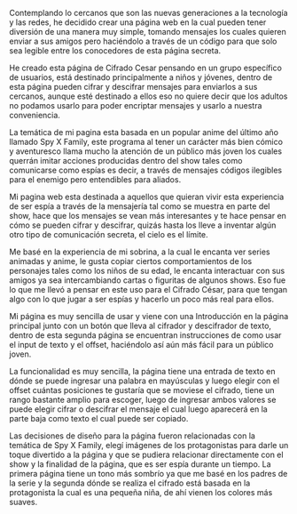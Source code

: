 Contemplando lo cercanos que son las nuevas generaciones a la tecnología y las redes, he decidido crear una página web en la cual pueden tener diversión de una manera muy simple, tomando mensajes los cuales quieren enviar a sus amigos pero haciéndolo a través de un código para que solo sea legible entre los conocedores de esta página secreta. 

He creado esta página de Cifrado Cesar pensando en un grupo específico de usuarios, está destinado principalmente a niños y jóvenes, dentro de esta página pueden cifrar y descifrar mensajes  para enviarlos a sus cercanos, aunque esté destinado a ellos eso no quiere decir que los adultos no podamos usarlo para poder encriptar mensajes y usarlo a nuestra conveniencia.

La temática de mi pagina esta basada en un popular anime del último año llamado Spy X Family, este programa al tener  un carácter más bien cómico y aventuresco llama mucho la atención de un público más joven los cuales querrán imitar acciones producidas dentro del show tales como comunicarse como espías es decir, a través de mensajes códigos ilegibles para el enemigo pero entendibles para aliados.

Mi pagina web esta destinada a aquellos que quieran vivir esta experiencia de ser espía a través de la mensajería tal como se muestra en parte del show, hace que los mensajes se vean más interesantes y te hace pensar en cómo se pueden cifrar y descifrar, quizás hasta los lleve a inventar algún otro tipo de comunicación secreta, el cielo es el límite.

Me basé en la experiencia de mi sobrina, a la cual le encanta ver series animadas y anime, le gusta copiar ciertos comportamientos de los personajes tales como los niños de su edad, le encanta interactuar con sus amigos ya sea intercambiando cartas o figuritas de algunos shows.  Eso fue lo que me llevó a pensar en este uso para el Cifrado César, para que tengan algo con lo que jugar a ser espías y hacerlo un poco más real para ellos.

Mi página es muy sencilla de usar y viene con una Introducción en la página principal junto con un botón que lleva al cifrador y descifrador de texto, dentro de esta segunda página se encuentran instrucciones de como usar el input de texto y el offset, haciéndolo así aún más fácil para un público joven.

La funcionalidad es muy sencilla, la página tiene una entrada de texto en dónde se puede ingresar una palabra en mayúsculas y luego elegir con el offset cuántas posiciones te gustaría que se moviese el cifrado, tiene un rango bastante amplio para escoger, luego de ingresar ambos valores se puede elegir cifrar o descifrar el mensaje el cual luego aparecerá en la parte baja como texto el cual puede ser copiado.

Las decisiones de diseño para la página fueron relacionadas con la temática de Spy X Family, elegí imágenes de los protagonistas para darle un toque divertido a la página y que se pudiera relacionar directamente con el show y la finalidad de la página, que es ser espía durante un tiempo. La primera página tiene un tono más sombrío ya que me basé en los padres de la serie y la segunda dónde se realiza el cifrado está basada en la protagonista la cual es una pequeña niña, de ahí vienen los colores más suaves. 
